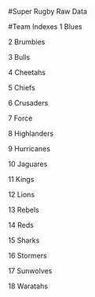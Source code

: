 #Super Rugby Raw Data

#Team Indexes
1 Blues      

2 Brumbies    

3 Bulls      

4 Cheetahs   

5 Chiefs     

6 Crusaders  

7 Force      

8 Highlanders

9 Hurricanes 

10 Jaguares  

11 Kings     

12 Lions     

13 Rebels    

14 Reds      

15 Sharks    

16 Stormers   

17 Sunwolves  

18 Waratahs   
